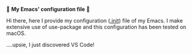 :wave: **My Emacs' configuration file** :wave:

Hi there, here I provide my configuration ([.init](https://github.com/jamedina09/my_emacs/blob/master/init.el)) file of my Emacs. I make extensive use of use-package and this configuration has been tested on macOS.

....upsie, I just discovered VS Code! 
